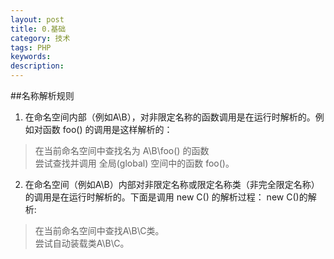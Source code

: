 ```yaml
---
layout: post
title: 0.基础
category: 技术
tags: PHP
keywords: 
description: 
---
```

##名称解析规则
1. 在命名空间内部（例如A\B），对非限定名称的函数调用是在运行时解析的。例如对函数 foo() 的调用是这样解析的：  
>在当前命名空间中查找名为 A\B\foo() 的函数  
>尝试查找并调用 全局(global) 空间中的函数 foo()。  

2. 在命名空间（例如A\B）内部对非限定名称或限定名称类（非完全限定名称）的调用是在运行时解析的。下面是调用 new C() 的解析过程： new C()的解析:
>在当前命名空间中查找A\B\C类。  
>尝试自动装载类A\B\C。 

